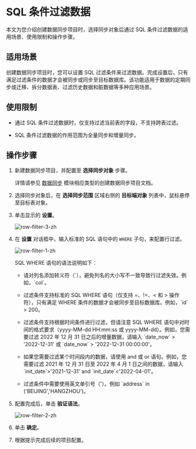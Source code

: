 # SQL 条件过滤数据

本文为您介绍创建数据同步项目时，选择同步对象后通过 SQL 条件过滤数据的适用场景、使用限制和操作步骤。

## 适用场景

创建数据同步项目时，您可以设置 SQL 过滤条件来过滤数据。完成设置后，只有满足过滤条件的数据才会被同步或同步至目标数据库。该功能适用于数据的定期同步或迁移、拆分数据表、过滤历史数据和脏数据等多种应用场景。

## 使用限制

* 通过 SQL 条件过滤数据时，仅支持过滤当前表的字段，不支持跨表过滤。

* SQL 条件过滤数据的作用范围为全量同步和增量同步。

## 操作步骤

1. 新建数据同步项目，并配置至 **选择同步对象** 步骤。

    详情请参见 [数据同步](../100.data-synchronization-overview.md) 模块相应类型的创建数据同步项目文档。

2. 选择同步对象后，在 **选择同步范围** 区域右侧的 **目标端对象** 列表中，鼠标悬停至目标表对象。

3. 单击显示的 **设置**。

    ![row-filter-3-zh](https://obbusiness-private.oss-cn-shanghai.aliyuncs.com/doc/img/oms/oms-enterprise/row-filter-3-zh.png)

4. 在 **设置** 对话框中，输入标准的 SQL 语句中的 `WHERE` 子句，来配置行过滤。

    ![row-filter-1-zh](https://obbusiness-private.oss-cn-shanghai.aliyuncs.com/doc/img/oms/oms-enterprise/row-filter-1-zh.png)

    SQL WHERE 语句的语法说明如下：

    * 请对列名添加转义符（\`），避免列名的大小写不一致导致行过滤失效。例如，\`col\`。

    * 过滤条件支持标准的 SQL WHERE 语句（仅支持 =、!=、< 和 > 操作符），只有满足 WHERE 条件的数据才会被同步至目标数据库。例如，\`id\` > 200。

    * 过滤条件支持根据时间条件进行过滤，但请注意 SQL WHERE 语句中对时间的格式要求（yyyy-MM-dd HH:mm:ss 或 yyyy-MM-dd）。例如，您需要过滤 2022 年 12 月 31 日之后的增量数据，请输入 \`date_now\` > '2022-12-31' 或 \`date_now\` > '2022-12-31 00:00:00'。

    * 如果您需要过滤某个时间段内的数据，请使用 and 或 or 语句。例如，您需要过滤 2021 年 12 月 31 日至 2022 年 4 月 1 日之间的数据，请输入 \`init_date\`>'2021-12-31' and \`init_date\`<'2022-04-01'。

    * 过滤条件中需要使用英文单引号（'）。例如 \`address\` in ('BEIJING','HANGZHOU')。

5. 配置完成后，单击 **验证语法**。

    ![row-filter-2-zh](https://obbusiness-private.oss-cn-shanghai.aliyuncs.com/doc/img/oms/oms-enterprise/row-filter-2-zh.png)

6. 单击 **确定**。

7. 根据提示完成后续的项目配置。
